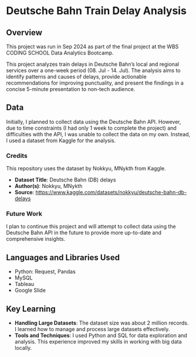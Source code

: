 # Deutsche Bahn Train Delay Analysis

## Overview
This project was run in Sep 2024 as part of the final project at the WBS CODING SCHOOL Data Analytics Bootcamp.

This project analyzes train delays in Deutsche Bahn’s local and regional services over a one-week period (08. Jul - 14. Jul). 
The analysis aims to identify patterns and causes of delays, provide actionable recommendations for improving punctuality, and present the findings in a concise 5-minute presentation to non-tech audience.

## Data
Initially, I planned to collect data using the Deutsche Bahn API. However, due to time constraints (I had only 1 week to complete the project) and difficulties with the API, I was unable to collect the data on my own. Instead, I used a dataset from Kaggle for the analysis. 

### Credits
This repository uses the dataset by Nokkyu, MNykth from Kaggle.

- **Dataset Title**: Deutsche Bahn (DB) delays
- **Author(s)**: Nokkyu, MNykth
- **Source**: https://www.kaggle.com/datasets/nokkyu/deutsche-bahn-db-delays

### Future Work
I plan to continue this project and will attempt to collect data using the Deutsche Bahn API in the future to provide more up-to-date and comprehensive insights.


## Languages and Libraries Used
- Python: Request, Pandas
- MySQL
- Tableau
- Google Slide


## Key Learning
- **Handling Large Datasets**: The dataset size was about 2 million records. I learned how to manage and process large datasets effectively.
- **Tools and Techniques**: I used Python and SQL for data exploration and analysis. This experience improved my skills in working with big data locally.

